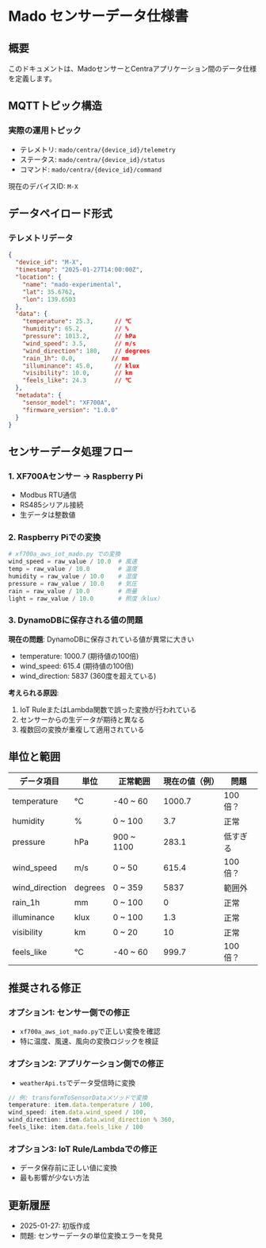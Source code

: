 # Mado センサーデータ仕様書

## 概要
このドキュメントは、MadoセンサーとCentraアプリケーション間のデータ仕様を定義します。

## MQTTトピック構造

### 実際の運用トピック
- テレメトリ: `mado/centra/{device_id}/telemetry`
- ステータス: `mado/centra/{device_id}/status`
- コマンド: `mado/centra/{device_id}/command`

現在のデバイスID: `M-X`

## データペイロード形式

### テレメトリデータ
```json
{
  "device_id": "M-X",
  "timestamp": "2025-01-27T14:00:00Z",
  "location": {
    "name": "mado-experimental",
    "lat": 35.6762,
    "lon": 139.6503
  },
  "data": {
    "temperature": 25.3,      // ℃
    "humidity": 65.2,         // %
    "pressure": 1013.2,       // hPa
    "wind_speed": 3.5,        // m/s
    "wind_direction": 180,    // degrees
    "rain_1h": 0.0,          // mm
    "illuminance": 45.0,      // klux
    "visibility": 10.0,       // km
    "feels_like": 24.3        // ℃
  },
  "metadata": {
    "sensor_model": "XF700A",
    "firmware_version": "1.0.0"
  }
}
```

## センサーデータ処理フロー

### 1. XF700Aセンサー → Raspberry Pi
- Modbus RTU通信
- RS485シリアル接続
- 生データは整数値

### 2. Raspberry Piでの変換
```python
# xf700a_aws_iot_mado.py での変換
wind_speed = raw_value / 10.0  # 風速
temp = raw_value / 10.0        # 温度
humidity = raw_value / 10.0    # 湿度
pressure = raw_value / 10.0    # 気圧
rain = raw_value / 10.0        # 雨量
light = raw_value / 10.0       # 照度（klux）
```

### 3. DynamoDBに保存される値の問題

**現在の問題**: DynamoDBに保存されている値が異常に大きい
- temperature: 1000.7 (期待値の100倍)
- wind_speed: 615.4 (期待値の100倍)
- wind_direction: 5837 (360度を超えている)

**考えられる原因**:
1. IoT RuleまたはLambda関数で誤った変換が行われている
2. センサーからの生データが期待と異なる
3. 複数回の変換が重複して適用されている

## 単位と範囲

| データ項目 | 単位 | 正常範囲 | 現在の値（例） | 問題 |
|-----------|------|----------|--------------|------|
| temperature | ℃ | -40 ~ 60 | 1000.7 | 100倍？ |
| humidity | % | 0 ~ 100 | 3.7 | 正常 |
| pressure | hPa | 900 ~ 1100 | 283.1 | 低すぎる |
| wind_speed | m/s | 0 ~ 50 | 615.4 | 100倍？ |
| wind_direction | degrees | 0 ~ 359 | 5837 | 範囲外 |
| rain_1h | mm | 0 ~ 100 | 0 | 正常 |
| illuminance | klux | 0 ~ 100 | 1.3 | 正常 |
| visibility | km | 0 ~ 20 | 10 | 正常 |
| feels_like | ℃ | -40 ~ 60 | 999.7 | 100倍？ |

## 推奨される修正

### オプション1: センサー側での修正
- `xf700a_aws_iot_mado.py`で正しい変換を確認
- 特に温度、風速、風向の変換ロジックを検証

### オプション2: アプリケーション側での修正
- `weatherApi.ts`でデータ受信時に変換
```typescript
// 例: transformToSensorDataメソッドで変換
temperature: item.data.temperature / 100,
wind_speed: item.data.wind_speed / 100,
wind_direction: item.data.wind_direction % 360,
feels_like: item.data.feels_like / 100
```

### オプション3: IoT Rule/Lambdaでの修正
- データ保存前に正しい値に変換
- 最も影響が少ない方法

## 更新履歴
- 2025-01-27: 初版作成
- 問題: センサーデータの単位変換エラーを発見